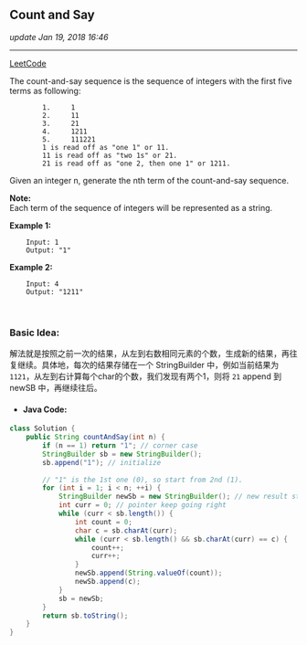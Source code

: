 ## Count and Say
_update Jan 19, 2018  16:46_

---
[LeetCode](https://leetcode.com/problems/count-and-say/description/)

The count-and-say sequence is the sequence of integers with the first five terms as following:
```
        1.     1
        2.     11
        3.     21
        4.     1211
        5.     111221
        1 is read off as "one 1" or 11.
        11 is read off as "two 1s" or 21.
        21 is read off as "one 2, then one 1" or 1211.
```
Given an integer n, generate the nth term of the count-and-say sequence.

**Note:**  
Each term of the sequence of integers will be represented as a string.

**Example 1:**

        Input: 1
        Output: "1"

**Example 2:**

        Input: 4
        Output: "1211"
        
<br>

### Basic Idea:
解法就是按照之前一次的结果，从左到右数相同元素的个数，生成新的结果，再往复继续。具体地，每次的结果存储在一个 StringBuilder 中，例如当前结果为 `1121`，从左到右计算每个char的个数，我们发现有两个1，则将 `21` append 到 newSB 中，再继续往后。
* #### Java Code:
```java
class Solution {
    public String countAndSay(int n) {
        if (n == 1) return "1"; // corner case
        StringBuilder sb = new StringBuilder();
        sb.append("1"); // initialize
        
        // "1" is the 1st one (0), so start from 2nd (1).
        for (int i = 1; i < n; ++i) {
            StringBuilder newSb = new StringBuilder(); // new result stored here
            int curr = 0; // pointer keep going right
            while (curr < sb.length()) {
                int count = 0;
                char c = sb.charAt(curr);
                while (curr < sb.length() && sb.charAt(curr) == c) {
                    count++;
                    curr++;
                }
                newSb.append(String.valueOf(count));
                newSb.append(c);
            }
            sb = newSb;
        }
        return sb.toString();
    }
}
```










